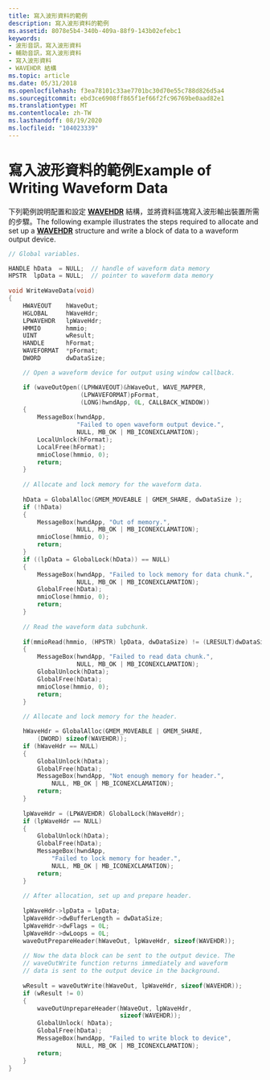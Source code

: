 ```yaml
---
title: 寫入波形資料的範例
description: 寫入波形資料的範例
ms.assetid: 8078e5b4-340b-409a-88f9-143b02efebc1
keywords:
- 波形音訊，寫入波形資料
- 輔助音訊，寫入波形資料
- 寫入波形資料
- WAVEHDR 結構
ms.topic: article
ms.date: 05/31/2018
ms.openlocfilehash: f3ea78101c33ae7701bc30d70e55c788d826d5a4
ms.sourcegitcommit: ebd3ce6908ff865f1ef66f2fc96769be0aad82e1
ms.translationtype: MT
ms.contentlocale: zh-TW
ms.lasthandoff: 08/19/2020
ms.locfileid: "104023339"
---
```

# <a name="example-of-writing-waveform-data"></a><span data-ttu-id="f4025-107">寫入波形資料的範例</span><span class="sxs-lookup"><span data-stu-id="f4025-107">Example of Writing Waveform Data</span></span>

<span data-ttu-id="f4025-108">下列範例說明配置和設定 [**WAVEHDR**](/windows/win32/api/mmeapi/ns-mmeapi-wavehdr) 結構，並將資料區塊寫入波形輸出裝置所需的步驟。</span><span class="sxs-lookup"><span data-stu-id="f4025-108">The following example illustrates the steps required to allocate and set up a [**WAVEHDR**](/windows/win32/api/mmeapi/ns-mmeapi-wavehdr) structure and write a block of data to a waveform output device.</span></span>


```C++
// Global variables. 

HANDLE hData  = NULL;  // handle of waveform data memory 
HPSTR  lpData = NULL;  // pointer to waveform data memory 
 
void WriteWaveData(void) 
{ 
    HWAVEOUT    hWaveOut; 
    HGLOBAL     hWaveHdr; 
    LPWAVEHDR   lpWaveHdr; 
    HMMIO       hmmio; 
    UINT        wResult; 
    HANDLE      hFormat; 
    WAVEFORMAT  *pFormat; 
    DWORD       dwDataSize; 

    // Open a waveform device for output using window callback. 

    if (waveOutOpen((LPHWAVEOUT)&hWaveOut, WAVE_MAPPER, 
                    (LPWAVEFORMAT)pFormat, 
                    (LONG)hwndApp, 0L, CALLBACK_WINDOW)) 
    { 
        MessageBox(hwndApp, 
                   "Failed to open waveform output device.", 
                   NULL, MB_OK | MB_ICONEXCLAMATION); 
        LocalUnlock(hFormat); 
        LocalFree(hFormat); 
        mmioClose(hmmio, 0); 
        return; 
    } 
 
    // Allocate and lock memory for the waveform data. 
 
    hData = GlobalAlloc(GMEM_MOVEABLE | GMEM_SHARE, dwDataSize ); 
    if (!hData) 
    { 
        MessageBox(hwndApp, "Out of memory.", 
                   NULL, MB_OK | MB_ICONEXCLAMATION); 
        mmioClose(hmmio, 0); 
        return; 
    } 
    if ((lpData = GlobalLock(hData)) == NULL) 
    { 
        MessageBox(hwndApp, "Failed to lock memory for data chunk.", 
                   NULL, MB_OK | MB_ICONEXCLAMATION); 
        GlobalFree(hData); 
        mmioClose(hmmio, 0); 
        return; 
    } 
 
    // Read the waveform data subchunk. 
 
    if(mmioRead(hmmio, (HPSTR) lpData, dwDataSize) != (LRESULT)dwDataSize) 
    { 
        MessageBox(hwndApp, "Failed to read data chunk.", 
                   NULL, MB_OK | MB_ICONEXCLAMATION); 
        GlobalUnlock(hData); 
        GlobalFree(hData); 
        mmioClose(hmmio, 0); 
        return; 
    } 
 
    // Allocate and lock memory for the header. 

    hWaveHdr = GlobalAlloc(GMEM_MOVEABLE | GMEM_SHARE, 
        (DWORD) sizeof(WAVEHDR)); 
    if (hWaveHdr == NULL) 
    { 
        GlobalUnlock(hData); 
        GlobalFree(hData); 
        MessageBox(hwndApp, "Not enough memory for header.", 
            NULL, MB_OK | MB_ICONEXCLAMATION); 
        return; 
    } 
 
    lpWaveHdr = (LPWAVEHDR) GlobalLock(hWaveHdr); 
    if (lpWaveHdr == NULL) 
    { 
        GlobalUnlock(hData); 
        GlobalFree(hData); 
        MessageBox(hwndApp, 
            "Failed to lock memory for header.", 
            NULL, MB_OK | MB_ICONEXCLAMATION); 
        return; 
    } 
 
    // After allocation, set up and prepare header. 
 
    lpWaveHdr->lpData = lpData; 
    lpWaveHdr->dwBufferLength = dwDataSize; 
    lpWaveHdr->dwFlags = 0L; 
    lpWaveHdr->dwLoops = 0L; 
    waveOutPrepareHeader(hWaveOut, lpWaveHdr, sizeof(WAVEHDR)); 
 
    // Now the data block can be sent to the output device. The 
    // waveOutWrite function returns immediately and waveform 
    // data is sent to the output device in the background. 
 
    wResult = waveOutWrite(hWaveOut, lpWaveHdr, sizeof(WAVEHDR)); 
    if (wResult != 0) 
    { 
        waveOutUnprepareHeader(hWaveOut, lpWaveHdr, 
                               sizeof(WAVEHDR)); 
        GlobalUnlock( hData); 
        GlobalFree(hData); 
        MessageBox(hwndApp, "Failed to write block to device", 
                   NULL, MB_OK | MB_ICONEXCLAMATION); 
        return; 
    } 
} 
```



 

 